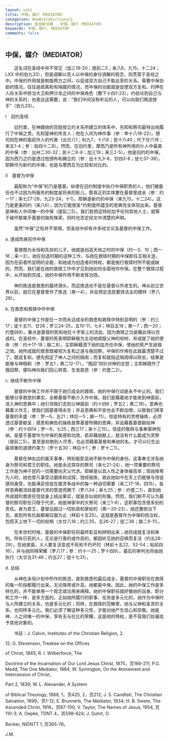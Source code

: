 ```yaml
---
layout: wiki
title: 中保，媒介（MEDIATOR）
categories: NewBibleDictionary
description: 圣经新词典 - 中保，媒介（MEDIATOR）
keywords: 中保，媒介, MEDIATOR
comments: false
---
```


## 中保，媒介（MEDIATOR）

　　这名词在圣经中并不常见（加三19-20；提前二5；来八6，九15，十二24；LXX 中的伯九33），但是调解以至人以中保的身份调解的观念，则贯穿于圣经之中。中保的作用就是斡旋两方之间，以促成双方自己不能达至的关系。需要中保协助的情况，往往是疏离和有隔膜的情况，而中保的功能就是促使双方复和。约押在人际关系中担当大卫和押沙龙之间的中保角色（撒下十四1-23）。约伯论到自己与神的关系时，也表达这需要，说：“我们中间没有听讼的人，可以向我们两造按手”（伯九33）。

Ⅰ　旧约圣经

　　旧约里，在神跟祂的百姓按立约关系所建立的体系中，先知和祭司最特出地履行了中保之责。先知是神的传言人；他在人间为神作事（参：申十八18-22）。祭司则在神的面前作人的代表（出廿八1；利九7，十六6；民十六40；代下廿六18；来五1-4；参：伯四十二8）。然而，在旧约里，摩西乃是所有神所用的仆人中最美的中保（参：出卅二30-32；民十二6-8；加三19；来三2-5）。他是旧约的中保，因为西乃之约是透过他颁布和确立的（参：出十九3-8，廿四3-8；徒七37-39）。耶稣作为新约的中保，也是与摩西互为比较和对比的。

Ⅱ　基督为中保

　　最配称为“中保”的乃是基督。纵使在旧约制度中执行中保职责的人，他们被委任也不过因为所服务的制度是将来的影儿，那真正的实体要在基督里成全（参：约一17；来七27-28，九23-24，十1）。耶稣是新约的中保（来九15，十二24）。这乃是更美的约（来八6），因为它能使圣*约制度所蕴含的恩典完全体现出来。基督是神和人中间唯一的中保（提前二5）。我们若把这特权加予任何其他人士，就等于破坏那属乎基督的独有殊荣，同时也否定经文中清楚的声明。

　　虽然“中保”之衔并不常用，但圣经中却有许多经文论及基督的中保工作。

a. 道成肉身前作中保

　　基督既为永恒和先存的儿子，祂就是创造天地之时的中保（约一3、10；西一16；来一2）。祂在创造时期的这种工作，与祂在救赎时期的中保职任互相关连，因为在前者所显明的全能，和祂成为创造者的特权，都是施行救赎时所不能或缺的。然而，我们是在祂的救赎工作中才见到祂如何全面地作中保。在整个救赎过程中，从开始到完成，祂的中保作用不断发挥功效。

　　神的拣选是救恩的最终源头，而这拣选也不是在基督以外发生的。神从创立世界以前，就已在基督里作了拣选（弗一4），并且预定选民要效法主的模样（罗八29）。

b. 在救恩和救赎中作中保

　　基督的中保工作是在一次而永远成全的救恩和救赎中特别显明的（参：约三17；徒十五11，廿28；罗三24-25，五10-11，七4；林后五18；弗一7；西一20；约壹四9）。重点是基督的死和祂在十字架上的流血，因为救赎之功是藉此得以完成的。在圣经中，基督的死表明耶稣极为主动地顺服父神的吩咐，并成就了祂的使命（参：约十17-18；腓二8）。主耶稣藉洒下祂的血充任中保，使祂的死产生拯救之效。祂所成就的救恩既被视为复和之道与挽回祭，中保的作用在此就最清楚不过了。既说复和，便先假定了神人之间的隔阂；而复和就指这隔阂得以除去，结果是能够与神相和（参：罗五1；弗二12-17）。“挽回”则针对神的忿怒；主耶稣既作了挽回祭，便叫神向我们回心转意、生发慈悲（参：约壹二2）。

c. 继续不断作中保

　　基督的中保工作并不限于祂已成全的救赎，祂的中保行动是永不中止的。我们能够分享救恩的果实，全赖基督不断介入作中保。我们是藉着祂才能来到神面前，进入神的恩典中；祂引领我们去到父神面前（约十四6；罗五2；弗二18）。恩典也藉着义作王，使我们因基督得永生；并且恩典和平安也会不断加增，以致我们得享基督的丰盛（参：罗一5，五21；林后一5；腓一11）。信徒特有的灵修操练，必须透过基督献呈；感恩和祷告的操练是靠基督所赐的恩典，并且藉着基督献给神（参：约十四14；罗一8，七25；西三17；来十三15）。信徒的敬拜与事奉蒙神悦纳，是基于基督作为中保的美德和功效，若非藉祂献上，就没有什么能成为灵祭（彼前二5）。甚至是劝勉别人尽责，也必须藉着基督和奉祂的名，才可以衍生出最郑重的道德约束力（罗十五30；林后十1；参：罗十二1）。

　　基督在神右边的属天事奉，特别能彰显祂不断作中保的身份。这事奉尤涉及祂身为祭司和君王的职任。祂是永远常存的祭司（来七21-24），祂一项重要的祭司工作是为神子民的一切需要向天父代求。耶稣是以具人性之身体被高举；常祂降卑为人时，祂也曾凡事受过磨炼和试探，饱经锻炼，故此祂如今在天上仍能够与信徒感同身受，也能满足信徒在属灵争战中的每一种迫切需要（来二17-18，四15）。各样恩典都流经基督代求的管道而赐下（罗八34；来七25；参：约壹二1），直到祂所成就的救恩在信徒身上结出果实，就是肖似祂的形像。然而，我们断不可认为基督的祭司职任只限于代求，祂是神家中的大祭司（来三1-6），这职事包含很多别的责任。身为君王，基督远超过一切执政和掌权的（弗一20-23），祂还要统治下去，直到所有仇敌都被征服为止（林前十五25）。这就是基督作为中保的统治权，包揽天上地下一切的权柄（太廿八18；约三35，五26-27；徒二36；腓二9-11）。

　　在末世的时候，基督的中保职任将最终彰显和辨明出来；祂将成就复活和审判。所有已死的人，无论是行善的或作恶的，都因听见祂的召唤而复活（约五28-29）。在祂里面，义人要复活变成不死和不朽坏的（林前十五22、52-54；帖前四16），并与祂同得荣耀（罗八17；参：约十一25；罗十四9）。最后的审判也将由祂执行（太廿五31-46；约五27；徒十七31）。

d. 总结

　　从神在永恒计划中所作的拣选，直到救恩的最后成全，基督的中保职任在救赎的每一阶段都履行出来。无论降卑或升高，祂都是中保。因此，祂的中保工作是多样化的，并不能单用一个观念或功用来阐释。祂的中保职任就好像祂的自身、职分和工作一样，是多方面的。正如祂所履行的职事、任务是多元化的，祂作为中保时与人所建立的关系，也是多元化的；同样，在救赎的范畴里，祂与父神和圣灵的关系，也同样多元化。我们必须了解这种多元性，才能对祂产生信心和崇敬。祂是神、人之间唯一的中保，享有无与伦比的荣耀，这是祂的特权，是不容我们丝毫给予其他对象的。

　　书目：J. Calvin, Institutes of the Christian Religion, 2.

12; G. Stevenson, Treatise on the Offices

of Christ, 1845; R. I. Wilberforce, The

Doctrine of the Incarnation of Our Lord Jesus Christ, 1875，页166-211; P.G. Medd, The One Mediator, 1884; W. Symington, On the Atonement and Intercession of Christ,

Part 2, 1839; W. L. Alexander, A System

of Biblical Theology, 1888, 1，页425, 2，页212; J. S. Candlish, The Christian Salvation, 1899，页1-12; E. Brunnerb, The Mediator, 1934; H. B. Swete, The Ascended Christ, 1916，页87-100; V. Taylor, The Names of Jesus, 1954, 页110-3; A. Oepke, TDNT 4，页598-624; J. Guhrt, O.

Becker, NIDNTT 1, 页365-76。

J.M.








